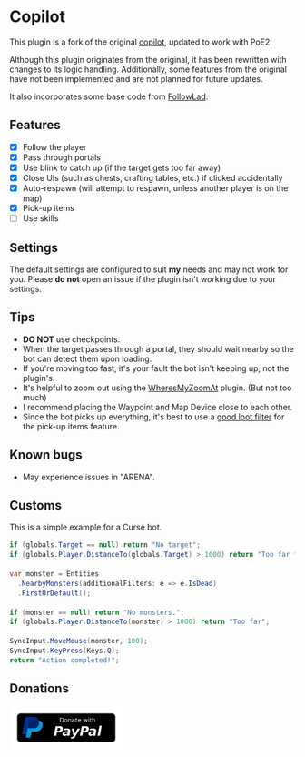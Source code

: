 # Copilot
This plugin is a fork of the original [copilot](https://github.com/totalschaden/copilot), updated to work with PoE2.

Although this plugin originates from the original, it has been rewritten with changes to its logic handling.
Additionally, some features from the original have not been implemented and are not planned for future updates.

It also incorporates some base code from [FollowLad](https://github.com/AlphaCaster/FollowLad).

## Features
- [x] Follow the player
- [x] Pass through portals
- [x] Use blink to catch up (if the target gets too far away)
- [x] Close UIs (such as chests, crafting tables, etc.) if clicked accidentally
- [x] Auto-respawn (will attempt to respawn, unless another player is on the map)
- [x] Pick-up items
- [ ] Use skills

## Settings
The default settings are configured to suit **my** needs and may not work for you.
Please **do not** open an issue if the plugin isn't working due to your settings.

## Tips
- **DO NOT** use checkpoints.
- When the target passes through a portal, they should wait nearby so the bot can detect them upon loading.
- If you're moving too fast, it's your fault the bot isn't keeping up, not the plugin's.
- It's helpful to zoom out using the [WheresMyZoomAt](https://github.com/doubleespressobro/WheresMyZoomAt-PoE2) plugin. (But not too much)
- I recommend placing the Waypoint and Map Device close to each other.
- Since the bot picks up everything, it's best to use a [good loot filter](https://www.filterblade.xyz/?game=Poe2) for the pick-up items feature.

## Known bugs
- May experience issues in "ARENA".

## Customs

This is a simple example for a Curse bot.
```csharp
if (globals.Target == null) return "No target";
if (globals.Player.DistanceTo(globals.Target) > 1000) return "Too far from target"; 

var monster = Entities
  .NearbyMonsters(additionalFilters: e => e.IsDead)
  .FirstOrDefault();

if (monster == null) return "No monsters.";
if (globals.Player.DistanceTo(monster) > 1000) return "Too far";

SyncInput.MoveMouse(monster, 100);
SyncInput.KeyPress(Keys.Q);
return "Action completed!";
```

## Donations
<a href="https://www.paypal.com/donate/?hosted_button_id=NX4PVU9B2YFDU">
  <img src="./assets/donate.png" width="200">
</a>